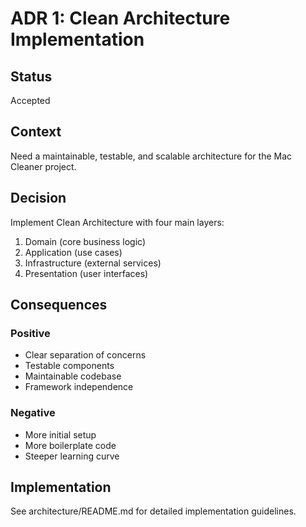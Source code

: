 # ADR 1: Clean Architecture Implementation

## Status
Accepted

## Context
Need a maintainable, testable, and scalable architecture for the Mac Cleaner project.

## Decision
Implement Clean Architecture with four main layers:
1. Domain (core business logic)
2. Application (use cases)
3. Infrastructure (external services)
4. Presentation (user interfaces)

## Consequences
### Positive
- Clear separation of concerns
- Testable components
- Maintainable codebase
- Framework independence

### Negative
- More initial setup
- More boilerplate code
- Steeper learning curve

## Implementation
See architecture/README.md for detailed implementation guidelines.
